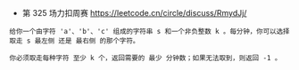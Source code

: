 - 第 325 场力扣周赛 https://leetcode.cn/circle/discuss/RmydJj/

```
给你一个由字符 'a'、'b'、'c' 组成的字符串 s 和一个非负整数 k 。每分钟，你可以选择取走 s 最左侧 还是 最右侧 的那个字符。

你必须取走每种字符 至少 k 个，返回需要的 最少 分钟数；如果无法取到，则返回 -1 。
```